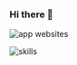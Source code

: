 ### Hi there 👋

![app  websites](https://user-images.githubusercontent.com/83348134/175660132-8b610518-d991-4c62-bcf3-fcedac737ae3.png)

![skills](https://user-images.githubusercontent.com/83348134/175660159-2ee1c720-0b74-433f-a056-3510f7753433.png)
